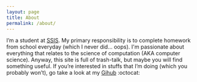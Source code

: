 ```yaml
---
layout: page
title: About
permalink: /about/
---
```


I’m a student at [SSIS][1]. My primary responsibility is to complete homework from school everyday
(which I never did… oops). I'm passionate about everything that relates to the science of 
computation (AKA computer science). Anyway, this site is full of trash-talk, but maybe you 
will find something useful. If you’re interested in stuffs that I’m doing (which you probably 
won’t), go take a look at my [Gihub][2] :octocat:

[1]: http://www.ssis.edu.vn/
[2]: https://github.com/chiayolin/
